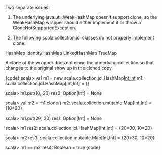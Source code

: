 Two separate issues:

1) The underlying java.util.WeakHashMap doesn't support clone, so
the WeakHashMap wrapper should either implement it or throw a
CloneNotSupportedException.

2) The following scala.collection.jcl classes do not properly implement
clone:

HashMap
IdentityHashMap
LinkedHashMap
TreeMap

A clone of the wrapper does not clone the underlying collection so that
changes to the original show up in the cloned copy.

{code}
scala> val m1 = new scala.collection.jcl.HashMap[Int,Int]()
m1: scala.collection.jcl.HashMap[Int,Int] = {}

scala> m1.put(10, 20)
res0: Option[Int] = None

scala> val m2 = m1.clone()
m2: scala.collection.mutable.Map[Int,Int] = {10=20}

scala> m1.put(20, 30)
res1: Option[Int] = None

scala> m1
res2: scala.collection.jcl.HashMap[Int,Int] = {20=30, 10=20}

scala> m2
res3: scala.collection.mutable.Map[Int,Int] = {20=30, 10=20}

scala> m1 == m2
res4: Boolean = true
{code}


